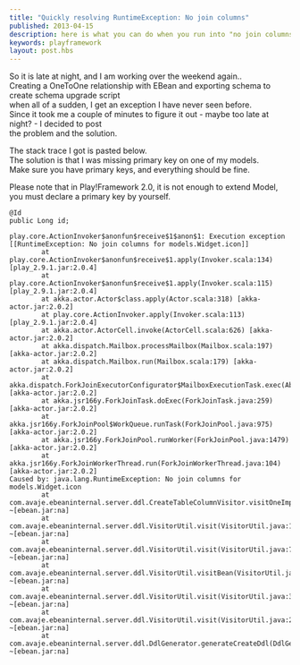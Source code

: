 ```yaml
---
title: "Quickly resolving RuntimeException: No join columns"
published: 2013-04-15
description: here is what you can do when you run into "no join columns" error
keywords: playframework
layout: post.hbs
---
```



So it is late at night, and I am working over the weekend again..  
Creating a OneToOne relationship with EBean and exporting schema to create schema upgrade script  
when all of a sudden, I get an exception I have never seen before.  
Since it took me a couple of minutes to figure it out - maybe too late at night? - I decided to post  
the problem and the solution.

The stack trace I got is pasted below.  
The solution is that I was missing primary key on one of my models.  
Make sure you have primary keys, and everything should be fine.  

Please note that in Play!Framework 2.0, it is not enough to extend Model,  
you must declare a primary key by yourself.  

```
@Id   
public Long id;  
```

```
play.core.ActionInvoker$anonfun$receive$1$anon$1: Execution exception [[RuntimeException: No join columns for models.Widget.icon]]  
        at play.core.ActionInvoker$anonfun$receive$1.apply(Invoker.scala:134) [play_2.9.1.jar:2.0.4]  
        at play.core.ActionInvoker$anonfun$receive$1.apply(Invoker.scala:115) [play_2.9.1.jar:2.0.4]  
        at akka.actor.Actor$class.apply(Actor.scala:318) [akka-actor.jar:2.0.2]  
        at play.core.ActionInvoker.apply(Invoker.scala:113) [play_2.9.1.jar:2.0.4]  
        at akka.actor.ActorCell.invoke(ActorCell.scala:626) [akka-actor.jar:2.0.2]  
        at akka.dispatch.Mailbox.processMailbox(Mailbox.scala:197) [akka-actor.jar:2.0.2]  
        at akka.dispatch.Mailbox.run(Mailbox.scala:179) [akka-actor.jar:2.0.2]  
        at akka.dispatch.ForkJoinExecutorConfigurator$MailboxExecutionTask.exec(AbstractDispatcher.scala:516) [akka-actor.jar:2.0.2]  
        at akka.jsr166y.ForkJoinTask.doExec(ForkJoinTask.java:259) [akka-actor.jar:2.0.2]  
        at akka.jsr166y.ForkJoinPool$WorkQueue.runTask(ForkJoinPool.java:975) [akka-actor.jar:2.0.2]  
        at akka.jsr166y.ForkJoinPool.runWorker(ForkJoinPool.java:1479) [akka-actor.jar:2.0.2]  
        at akka.jsr166y.ForkJoinWorkerThread.run(ForkJoinWorkerThread.java:104) [akka-actor.jar:2.0.2]  
Caused by: java.lang.RuntimeException: No join columns for models.Widget.icon  
        at com.avaje.ebeaninternal.server.ddl.CreateTableColumnVisitor.visitOneImported(CreateTableColumnVisitor.java:99) ~[ebean.jar:na]  
        at com.avaje.ebeaninternal.server.ddl.VisitorUtil.visit(VisitorUtil.java:109) ~[ebean.jar:na]  
        at com.avaje.ebeaninternal.server.ddl.VisitorUtil.visit(VisitorUtil.java:73) ~[ebean.jar:na]  
        at com.avaje.ebeaninternal.server.ddl.VisitorUtil.visitBean(VisitorUtil.java:62) ~[ebean.jar:na]  
        at com.avaje.ebeaninternal.server.ddl.VisitorUtil.visit(VisitorUtil.java:36) ~[ebean.jar:na]  
        at com.avaje.ebeaninternal.server.ddl.VisitorUtil.visit(VisitorUtil.java:22) ~[ebean.jar:na]  
        at com.avaje.ebeaninternal.server.ddl.DdlGenerator.generateCreateDdl(DdlGenerator.java:148) ~[ebean.jar:na]  
```